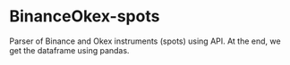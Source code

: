 # BinanceOkex-spots
Parser of Binance and Okex instruments (spots) using API. 
At the end, we get the dataframe using pandas.
